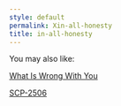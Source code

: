 ```yaml
---
style: default
permalink: Xin-all-honesty
title: in-all-honesty
---
```

You may also like:

[What Is Wrong With You](http://scp-wiki.net/what-is-wrong-with-you)

[SCP-2506](http://scp-wiki.net/scp-2506)
